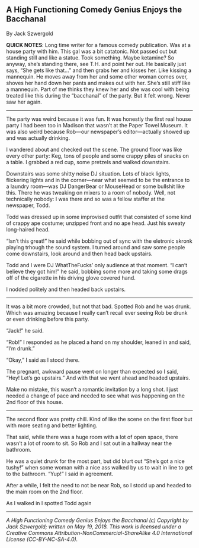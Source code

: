 ## A High Functioning Comedy Genius Enjoys the Bacchanal

By Jack Szwergold

**QUICK NOTES**: Long time writer for a famous comedy publication. Was at a house party with him. This gal was a bit catatonic. Not passed out but standing still and like a statue. Took something. Maybe ketamine? So anyway, she’s standing there, see T.H. and point her out. He basically just says, “She gets like that…” and then grabs her and kisses her. Like kissing a mannequin. He moves away from her and some other woman comes over, shoves her hand down her pants and makes out with her. She’s still stiff like a mannequin. Part of me thinks they knew her and she was cool with being treated like this during the “bacchanal” of the party. But it felt wrong. Never saw her again.

***

The party was weird because it was fun. It was honestly the first real house party I had been too in Madison that wasn’t at the Paper Towel Museum. It was also weird because Rob—our newspaper’s editor—actually showed up and was actually drinking.

I wandered about and checked out the scene. The ground floor was like every other party: Keg, tons of people and some crappy piles of snacks on a table. I grabbed a red cup, some pretzels and walked downstairs.

Downstairs was some shitty noise DJ situation. Lots of black lights, flickering lights and in the corner—near what seemed to be the entrance to a laundry room—was DJ DangerBear or MouseHead or some bullshit like this. There he was tweaking on mixers to a room of nobody. Well, not technically nobody: I was there and so was a fellow staffer at the newspaper, Todd.

Todd was dressed up in some improvised outfit that consisted of some kind of crappy ape costume; unzipped front and no ape head. Just his sweaty long-haired head.

“Isn’t this great!” he said while bobbing out of sync with the eletronic skronk playing trhough the sound system. I turned around and saw some people come downstairs, look around and then head back upstairs.

Todd and I were DJ WhatTheFucks’ only audience at that moment. “I can’t believe they got him!” he said, bobbing some more and taking some drags off of the cigarette in his driving glove covered hand.

I nodded politely and then headed back upstairs.

***

It was a bit more crowded, but not that bad. Spotted Rob and he was drunk. Which was amazing because I really can’t recall ever seeing Rob be drunk or even drinking before this party.

“Jack!” he said.

“Rob!” I responded as he placed a hand on my shoulder, leaned in and said, “I’m drunk.”

“Okay,” I said as I stood there.

The pregnant, awkward pause went on longer than expected so I said, “Hey! Let’s go upstairs.” And with that we went ahead and headed upstairs.

Make no mistake, this wasn’t a romantic invitation by a long shot. I just needed a change of pace and needed to see what was happening on the 2nd floor of this house.

***

The second floor was pretty chill. Kind of like the scene on the first floor but with more seating and better lighting.

That said, while there was a huge room with a lot of open space, there wasn’t a lot of room to sit. So Rob and I sat out in a hallway near the bathroom.

He was a quiet drunk for the most part, but did blurt out “She’s got a nice tushy!” when some woman with a nice ass walked by us to wait in line to get to the bathroom. “Yup!” I said in agreement.

After a while, I felt the need to not be near Rob, so I stodd up and headed to the main room on the 2nd floor.

As I walked in I spotted Todd again

***

*A High Functioning Comedy Genius Enjoys the Bacchanal (c) Copyright by Jack Szwergold; written on May 19, 2018. This work is licensed under a Creative Commons Attribution-NonCommercial-ShareAlike 4.0 International License (CC-BY-NC-SA-4.0).*
